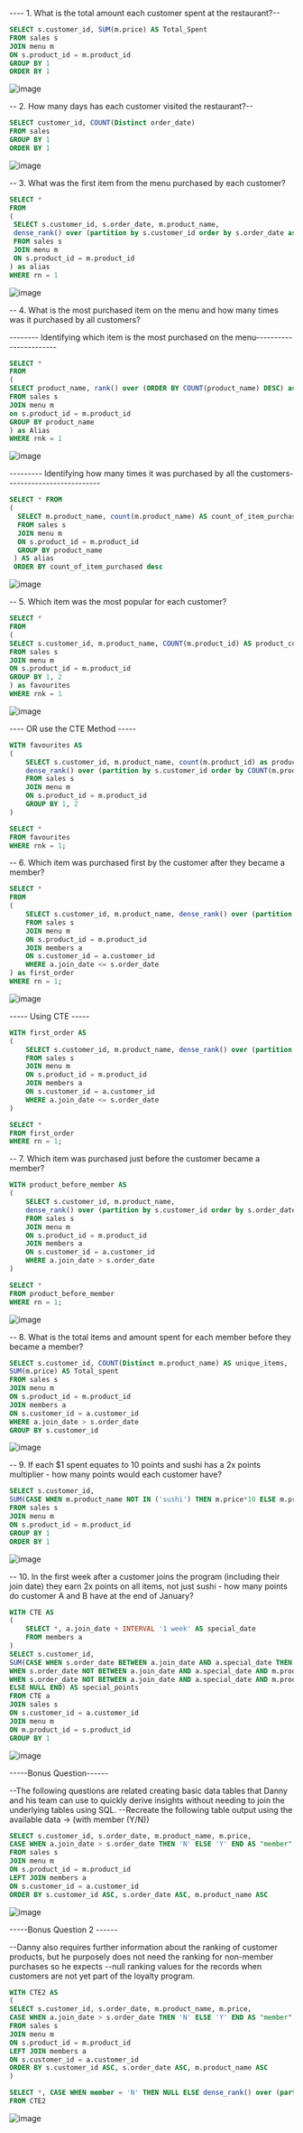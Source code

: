   ---- 1. What is the total amount each customer spent at the restaurant?--
  
  ```sql
  SELECT s.customer_id, SUM(m.price) AS Total_Spent 
  FROM sales s
  JOIN menu m
  ON s.product_id = m.product_id
  GROUP BY 1
  ORDER BY 1 
  ``` 
  ![image](https://user-images.githubusercontent.com/87967846/147865474-5e0b14cf-bb4d-4934-a44b-c3de7b90fb28.png)

  -- 2. How many days has each customer visited the restaurant?--
  
  ```sql
  SELECT customer_id, COUNT(Distinct order_date)
  FROM sales 
  GROUP BY 1 
  ORDER BY 1 
 ``` 
 
 ![image](https://user-images.githubusercontent.com/87967846/147865499-0f6dbffb-11d2-42d9-954e-cadebced7712.png)

 -- 3. What was the first item from the menu purchased by each customer?
 ```sql
SELECT * 
FROM 
(
  SELECT s.customer_id, s.order_date, m.product_name, 
  dense_rank() over (partition by s.customer_id order by s.order_date asc) as rn
  FROM sales s
  JOIN menu m
  ON s.product_id = m.product_id
) as alias
WHERE rn = 1 
```
![image](https://user-images.githubusercontent.com/87967846/147865587-a653891e-c45d-4254-bbff-c039d4ce0f63.png)

-- 4. What is the most purchased item on the menu and how many times was it purchased by all customers?

-------- Identifying which item is the most purchased on the menu----------------------- 
```sql
SELECT * 
FROM
(
SELECT product_name, rank() over (ORDER BY COUNT(product_name) DESC) as rnk
FROM sales s 
JOIN menu m 
on s.product_id = m.product_id
GROUP BY product_name
) as Alias 
WHERE rnk = 1 
```
![image](https://user-images.githubusercontent.com/87967846/147865609-4a633467-0ba5-4c26-a1e3-2fd294352d24.png)

--------- Identifying how many times it was purchased by all the customers--------------------------
```sql
SELECT * FROM 
(
  SELECT m.product_name, count(m.product_name) AS count_of_item_purchased
  FROM sales s
  JOIN menu m
  ON s.product_id = m.product_id
  GROUP BY product_name
 ) AS alias 
 ORDER BY count_of_item_purchased desc 
```
![image](https://user-images.githubusercontent.com/87967846/147865619-e53dadf3-1c37-4b22-b8dd-5eeb9176d74d.png)

 -- 5. Which item was the most popular for each customer?
```sql
SELECT * 
FROM 
(
SELECT s.customer_id, m.product_name, COUNT(m.product_id) AS product_count, dense_rank() over (partition by s.customer_id order by COUNT(m.product_name) DESC) as RNK
FROM sales s
JOIN menu m 
ON s.product_id = m.product_id
GROUP BY 1, 2
) as favourites
WHERE rnk = 1 
```
![image](https://user-images.githubusercontent.com/87967846/147865639-84bdc45a-5507-4301-8351-b87781356511.png)

---- OR use the CTE Method ----- 
```sql
WITH favourites AS 
(
	SELECT s.customer_id, m.product_name, count(m.product_id) as product_count,
	dense_rank() over (partition by s.customer_id order by COUNT(m.product_name) DESC) as RNK
	FROM sales s
	JOIN menu m 
	ON s.product_id = m.product_id
	GROUP BY 1, 2
)

SELECT * 
FROM favourites 
WHERE rnk = 1;
```

-- 6. Which item was purchased first by the customer after they became a member?

```sql
SELECT *
FROM
(
	SELECT s.customer_id, m.product_name, dense_rank() over (partition by s.customer_id order by s.order_date asc) as rn
	FROM sales s 
	JOIN menu m 
	ON s.product_id = m.product_id
	JOIN members a
	ON s.customer_id = a.customer_id
	WHERE a.join_date <= s.order_date
) as first_order
WHERE rn = 1;
```
![image](https://user-images.githubusercontent.com/87967846/147865655-4bb027a2-ff52-4eaf-8ecc-3f243b10557a.png)

----- Using CTE ----- 
```sql
WITH first_order AS 
(
	SELECT s.customer_id, m.product_name, dense_rank() over (partition by s.customer_id order by s.order_date asc) as rn
	FROM sales s 
	JOIN menu m 
	ON s.product_id = m.product_id
	JOIN members a
	ON s.customer_id = a.customer_id
	WHERE a.join_date <= s.order_date
) 

SELECT * 
FROM first_order 
WHERE rn = 1;
```
-- 7. Which item was purchased just before the customer became a member?

```sql
WITH product_before_member AS
(
	SELECT s.customer_id, m.product_name,
	dense_rank() over (partition by s.customer_id order by s.order_date desc) as rn
	FROM sales s 
	JOIN menu m 
	ON s.product_id = m.product_id
	JOIN members a
	ON s.customer_id = a.customer_id
	WHERE a.join_date > s.order_date
)

SELECT * 
FROM product_before_member 
WHERE rn = 1;
```

![image](https://user-images.githubusercontent.com/87967846/147865668-96c3e242-d9a2-462a-9ded-07aa69ca8b53.png)


-- 8. What is the total items and amount spent for each member before they became a member?

```sql
SELECT s.customer_id, COUNT(Distinct m.product_name) AS unique_items,
SUM(m.price) AS Total_spent
FROM sales s 
JOIN menu m 
ON s.product_id = m.product_id
JOIN members a
ON s.customer_id = a.customer_id
WHERE a.join_date > s.order_date
GROUP BY s.customer_id
```

![image](https://user-images.githubusercontent.com/87967846/147865678-c42d0b4c-4b85-4f39-a51e-69aeee9f9240.png)

-- 9.  If each $1 spent equates to 10 points and sushi has a 2x points multiplier - how many points would each customer have?

```sql
SELECT s.customer_id, 
SUM(CASE WHEN m.product_name NOT IN ('sushi') THEN m.price*10 ELSE m.price*20 END) AS points
FROM sales s
JOIN menu m 
ON s.product_id = m.product_id
GROUP BY 1
ORDER BY 1
```
![image](https://user-images.githubusercontent.com/87967846/147865691-e6aeea8e-838e-4503-9902-0fdbc17968dc.png)


-- 10. In the first week after a customer joins the program (including their join date) they earn 2x points on all items, not just sushi - how many points do customer A and B have at the end of January?
```sql
WITH CTE AS 
(
	SELECT *, a.join_date + INTERVAL '1 week' AS special_date
	FROM members a
)
SELECT s.customer_id, 
SUM(CASE WHEN s.order_date BETWEEN a.join_date AND a.special_date THEN m.price*20 
WHEN s.order_date NOT BETWEEN a.join_date AND a.special_date AND m.product_name NOT IN ('sushi') THEN m.price*10 
WHEN s.order_date NOT BETWEEN a.join_date AND a.special_date AND m.product_name IN ('sushi') THEN m.price*20 
ELSE NULL END) AS special_points
FROM CTE a
JOIN sales s
ON s.customer_id = a.customer_id
JOIN menu m 
ON m.product_id = s.product_id
GROUP BY 1
```
![image](https://user-images.githubusercontent.com/87967846/147865707-0ab2df2b-11ec-4de4-bbda-8c8742a98d7d.png)

-----Bonus Question------ 

--The following questions are related creating basic data tables that Danny and his team can use to quickly derive insights without needing to join the underlying tables using SQL.
--Recreate the following table output using the available data -> (with member (Y/N))

```sql
SELECT s.customer_id, s.order_date, m.product_name, m.price, 
CASE WHEN a.join_date > s.order_date THEN 'N' ELSE 'Y' END AS "member"
FROM sales s 
JOIN menu m 
ON s.product_id = m.product_id
LEFT JOIN members a 
ON s.customer_id = a.customer_id
ORDER BY s.customer_id ASC, s.order_date ASC, m.product_name ASC
```
![image](https://user-images.githubusercontent.com/87967846/147865731-4b559f1f-c341-4339-846f-bd8aff6556a5.png)

-----Bonus Question 2 ------ 

--Danny also requires further information about the ranking of customer products, but he purposely does not need the ranking for non-member purchases so he expects 
--null ranking values for the records when customers are not yet part of the loyalty program.

```sql
WITH CTE2 AS
(
SELECT s.customer_id, s.order_date, m.product_name, m.price, 
CASE WHEN a.join_date > s.order_date THEN 'N' ELSE 'Y' END AS "member"
FROM sales s 
JOIN menu m 
ON s.product_id = m.product_id
LEFT JOIN members a 
ON s.customer_id = a.customer_id
ORDER BY s.customer_id ASC, s.order_date ASC, m.product_name ASC
)

SELECT *, CASE WHEN member = 'N' THEN NULL ELSE dense_rank() over (partition by customer_id, member ORDER BY order_date) END AS ranking
FROM CTE2
```

![image](https://user-images.githubusercontent.com/87967846/147865763-65185b6e-b946-4601-a7e4-d4a61696e81c.png)
